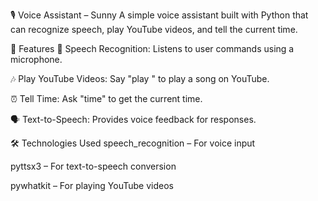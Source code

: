🎙️ Voice Assistant – Sunny
A simple voice assistant built with Python that can recognize speech, play YouTube videos, and tell the current time.

🚀 Features
🎤 Speech Recognition: Listens to user commands using a microphone.

🎶 Play YouTube Videos: Say "play <song name>" to play a song on YouTube.

⏰ Tell Time: Ask "time" to get the current time.

🗣️ Text-to-Speech: Provides voice feedback for responses.

🛠️ Technologies Used
speech_recognition – For voice input

pyttsx3 – For text-to-speech conversion

pywhatkit – For playing YouTube videos

